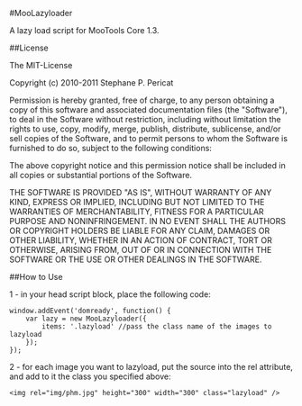 #MooLazyloader

A lazy load script for MooTools Core 1.3.

##License

The MIT-License

Copyright (c) 2010-2011 Stephane P. Pericat

Permission is hereby granted, free of charge, to any person obtaining a copy
of this software and associated documentation files (the "Software"), to deal
in the Software without restriction, including without limitation the rights
to use, copy, modify, merge, publish, distribute, sublicense, and/or sell
copies of the Software, and to permit persons to whom the Software is
furnished to do so, subject to the following conditions:

The above copyright notice and this permission notice shall be included in
all copies or substantial portions of the Software.

THE SOFTWARE IS PROVIDED "AS IS", WITHOUT WARRANTY OF ANY KIND, EXPRESS OR
IMPLIED, INCLUDING BUT NOT LIMITED TO THE WARRANTIES OF MERCHANTABILITY,
FITNESS FOR A PARTICULAR PURPOSE AND NONINFRINGEMENT. IN NO EVENT SHALL THE
AUTHORS OR COPYRIGHT HOLDERS BE LIABLE FOR ANY CLAIM, DAMAGES OR OTHER
LIABILITY, WHETHER IN AN ACTION OF CONTRACT, TORT OR OTHERWISE, ARISING FROM,
OUT OF OR IN CONNECTION WITH THE SOFTWARE OR THE USE OR OTHER DEALINGS IN
THE SOFTWARE.

##How to Use

1 - in your head script block, place the following code:

	window.addEvent('domready', function() {
		var lazy = new MooLazyloader({
			items: '.lazyload' //pass the class name of the images to lazyload
		});
	});

2 - for each image you want to lazyload, put the source into the rel attribute, and add to it the class you specified above:

	<img rel="img/phm.jpg" height="300" width="300" class="lazyload" />